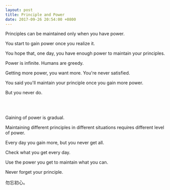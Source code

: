 ```yaml
---
layout: post
title: Principle and Power
date: 2017-09-26 20:54:00 +0800
---
```


Principles can be maintained only when you have power.

You start to gain power once you realize it.

You hope that, one day, you have enough power to maintain your principles.

Power is infinite. Humans are greedy.

Getting more power, you want more. You're never satisfied.

You said you'll maintain your principle once you gain more power.

But you never do.

<br> <br>

Gaining of power is gradual.

Maintaining different principles in different situations requires different level of power.

Every day you gain more, but you never get all.

Check what you get every day.

Use the power you get to maintain what you can.

Never forget your principle.

勿忘初心。

